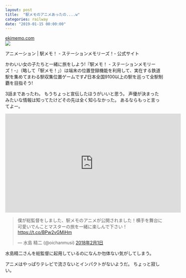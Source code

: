 ```yaml
---
layout: post
title:  "駅メモのアニメあったの....w"
categories: railway
date: "2019-01-15 00:00:00"
---
```


<div class="card">
  <a href="https://ekimemo.com/special/animation"></a>
  <div class="card__header">
    <a href="https://ekimemo.com/special/animation">ekimemo.com</a>
  </div>
  <div class="card__image">
    <img src="https://static.ekimemo.com/v=678261fb/ogp-thumbnail.png">
  </div>
  <div class="card__title">
    <p>アニメーション | 駅メモ！ - ステーションメモリーズ！- 公式サイト</p>
  </div>
  <div class="card__description">
    <p>かわいい女の子たちと一緒に旅をしよう!『駅メモ！ - ステーションメモリーズ！-』（略して「駅メモ！」）は端末の位置登録機能を利用して、実在する鉄道駅を集めてまわる駅収集位置ゲームです♪日本全国9100以上の駅を巡って全駅制覇を目指そう!</p>
  </div>
</div>

3話まであったわ。
もうちょっと宣伝したほうがいいと思う。
声優が決まったみたいな情報は知ってたけどその先は全く知らなかった。
あるならもっと言ってよー。

<div class="google">
<iframe width="560" height="315" src="https://www.youtube.com/embed/hJ9wFncP-Ds" frameborder="0" allow="accelerometer; autoplay; encrypted-media; gyroscope; picture-in-picture" allowfullscreen></iframe>
</div>

<blockquote class="twitter-tweet  tw-align-center" data-lang="ja"><p lang="ja" dir="ltr">僕が総監督をしました、駅メモのアニメが公開されました！横手を舞台に可愛いでんことマスターの旅を一緒に楽しんで下さい！ <a href="https://t.co/BPw2vGMiHm">https://t.co/BPw2vGMiHm</a></p>&mdash; 水島 精二 (@oichanmusi) <a href="https://twitter.com/oichanmusi/status/958897982035804160?ref_src=twsrc%5Etfw">2018年2月1日</a></blockquote>
<script async src="https://platform.twitter.com/widgets.js" charset="utf-8"></script>

水島精二さんを総監督に起用しているのになんか勿体ない気がしてしまう。




アニメはやっぱりテレビで流さないとインパクトがないようだ。
ちょっと寂しい。
